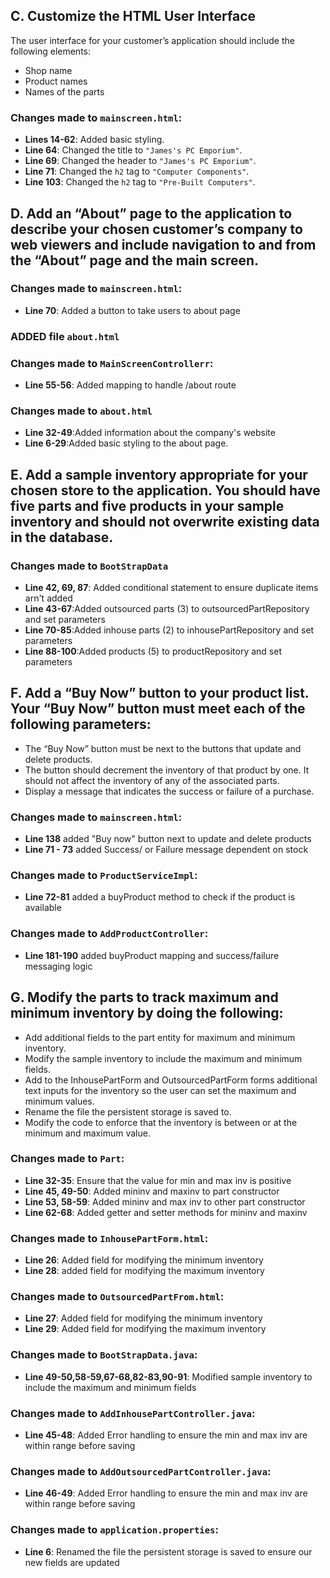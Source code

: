 ## C. Customize the HTML User Interface

The user interface for your customer’s application should include the following elements:
- Shop name
- Product names
- Names of the parts

### Changes made to `mainscreen.html`:

- **Lines 14-62**: Added basic styling.
- **Line 64**: Changed the title to `"James's PC Emporium"`.
- **Line 69**: Changed the header to `"James's PC Emporium"`.
- **Line 71**: Changed the `h2` tag to `"Computer Components"`.
- **Line 103**: Changed the `h2` tag to `"Pre-Built Computers"`.

## D.  Add an “About” page to the application to describe your chosen customer’s company to web viewers and include navigation to and from the “About” page and the main screen.
### Changes made to `mainscreen.html`:
- **Line 70**: Added a button to take users to about page  
### ADDED file `about.html`
### Changes made to `MainScreenControllerr`:
- **Line 55-56**: Added mapping to handle /about route
### Changes made to `about.html`
- **Line 32-49**:Added information about the company's website
- **Line 6-29**:Added basic styling to the about page.

## E.  Add a sample inventory appropriate for your chosen store to the application. You should have five parts and five products in your sample inventory and should not overwrite existing data in the database.
### Changes made to `BootStrapData`
- **Line 42, 69, 87**: Added conditional statement to ensure duplicate items arn't added
- **Line 43-67**:Added outsourced parts (3) to outsourcedPartRepository and set parameters
- **Line 70-85**:Added inhouse parts (2) to inhousePartRepository and set parameters
- **Line 88-100**:Added products (5) to productRepository and set parameters

## F.  Add a “Buy Now” button to your product list. Your “Buy Now” button must meet each of the following parameters:
- The “Buy Now” button must be next to the buttons that update and delete products.
- The button should decrement the inventory of that product by one. It should not affect the inventory of any of the associated parts.
- Display a message that indicates the success or failure of a purchase.
### Changes made to `mainscreen.html`:
- **Line 138** added "Buy now" button next to update and delete products
- **Line 71 - 73** added Success/ or Failure message dependent on stock 
### Changes made to `ProductServiceImpl`:
- **Line 72-81** added a buyProduct method to check if the product is available
### Changes made to `AddProductController`:
- **Line 181-190** added buyProduct mapping and success/failure messaging logic

## G.  Modify the parts to track maximum and minimum inventory by doing the following:
- Add additional fields to the part entity for maximum and minimum inventory.
- Modify the sample inventory to include the maximum and minimum fields.
- Add to the InhousePartForm and OutsourcedPartForm forms additional text inputs for the inventory so the user can set the maximum and minimum values.
- Rename the file the persistent storage is saved to.
- Modify the code to enforce that the inventory is between or at the minimum and maximum value.
### Changes made to `Part`:
- **Line 32-35**: Ensure that the value for min and max inv is positive
- **Line 45, 49-50**: Added mininv and maxinv to part constructor
- **Line 53, 58-59**: Added mininv and max inv to other part constructor
- **Line 62-68**: Added getter and setter methods for mininv and maxinv
### Changes made to `InhousePartForm.html`:
- **Line 26**: Added field for modifying the minimum inventory
- **Line 28**: added field for modifying the maximum inventory
### Changes made to `OutsourcedPartFrom.html`:
- **Line 27**: Added field for modifying the minimum inventory
- **Line 29**: Added field for modifying the maximum inventory
### Changes made to `BootStrapData.java`:
- **Line 49-50,58-59,67-68,82-83,90-91**: Modified sample inventory to include the maximum and minimum fields
### Changes made to `AddInhousePartController.java`:
- **Line 45-48**: Added Error handling to ensure the min and max inv are within range before saving
### Changes made to `AddOutsourcedPartController.java`:
- **Line 46-49**: Added Error handling to ensure the min and max inv are within range before saving
### Changes made to `application.properties`:
- **Line 6**: Renamed the file the persistent storage is saved to ensure our new fields are updated



